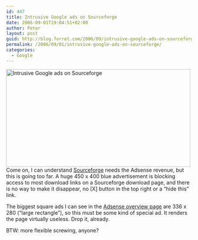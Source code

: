 ```yaml
---
id: 447
title: Intrusive Google ads on Sourceforge
date: 2006-09-01T19:04:51+02:00
author: Peter
layout: post
guid: http://blog.forret.com/2006/09/intrusive-google-ads-on-sourceforge/
permalink: /2006/09/01/intrusive-google-ads-on-sourceforge/
categories:
  - Google
---
```

[<img  src="http://static.flickr.com/89/231119186_2a1ef6d23b.jpg" width="500" height="265" alt="Intrusive Google ads on Sourceforge" />](http://www.flickr.com/photos/pforret/231119186/ "Photo Sharing")  
Come on, I can understand [Sourceforge](http://www.sourceforge.net) needs the Adsense revenue, but this is going too far. A huge 450 x 400 blue advertisement is blocking access to most download links on a Sourceforge download page, and there is no way to make it disappear, no [X] button in the top right or a &#8220;hide this&#8221; link. 

The biggest square ads I can see in the [Adsense overview page](https://www.google.com/adsense/adformats) are 336 x 280 (&#8220;large rectangle&#8221;), so this must be some kind of special ad. It renders the page virtually useless. Drop it, already.

BTW: more flexible screwing, anyone?